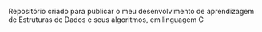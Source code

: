 Repositório criado para publicar o meu desenvolvimento de aprendizagem de Estruturas de Dados e seus algoritmos, em linguagem C